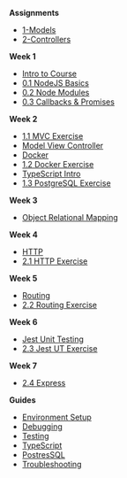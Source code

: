 **Assignments**

- [1-Models](Assignments/1-models.md)
- [2-Controllers](Assignments/2-controllers.md)

**Week 1**

- [Intro to Course](Notes/Week1/01_intro_to_course)
- [0.1 NodeJS Basics](Notes/Week1/01-node-basics.md)
- [0.2 Node Modules](Notes/Week1/02-node-modules.md)
- [0.3 Callbacks & Promises](Notes/Week1/03-callbacks-promises.md)

**Week 2**

- [1.1 MVC Exercise](Notes/Week2/11-mvc.md)
- [Model View Controller](Notes/Week2/mvc.md)
- [Docker](Notes/Week2/docker.md)
- [1.2 Docker Exercise](Notes/Week2/12-docker.md)
- [TypeScript Intro](Notes/Week2/14-typescript.md)
- [1.3 PostgreSQL Exercise](Notes/Week2/13-postgresql.md)

**Week 3**

- [Object Relational Mapping](Notes/Week3/orm.md)

**Week 4**

- [HTTP](Notes/Week4/http.md)
- [2.1 HTTP Exercise](Notes/Week4/21-http.md)

**Week 5**

- [Routing](Notes/Week5/routing.md)
- [2.2 Routing Exercise](Notes/Week5/22-routing.md)

**Week 6**

- [Jest Unit Testing](Notes/Week6/jesttesting.md)
- [2.3 Jest UT Exercise](Notes/Week6/23testing.md)

**Week 7**

- [2.4 Express](Notes/Week7/24-express.md)
<!--- [MongoDB](Notes/Week7/mongodb.md)
- [2.5 MongoDB Exercise](Notes/Week7/25-mongodb.md)

**Week 8**

- [React](Notes/Week8/intro-react.md)
- [3.1 JSX Exercise](Notes/Week8/31-jsx.md)
- [3.1 Hooks Exercise](Notes/Week8/32-jsx.md)
  -->
  **Guides**

- [Environment Setup](Guides/environment-setup.md)
- [Debugging](Guides/debugging.md)
- [Testing](Guides/testing.md)
- [TypeScript](Guides/typescript.md)
- [PostresSQL](Guides/database.md)
- [Troubleshooting](Guides/troubleshooting.md)
